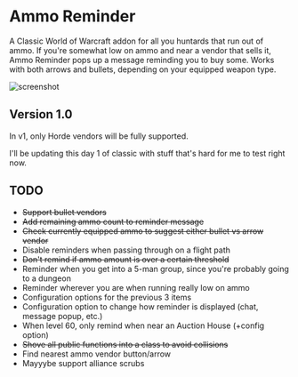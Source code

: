 # Ammo Reminder
A Classic World of Warcraft addon for all you huntards that
run out of ammo. If you're somewhat low on ammo and near a vendor
that sells it, Ammo Reminder pops up a message reminding you to 
buy some. Works with both arrows and bullets, depending on your
equipped weapon type. 

![screenshot](http://i.imgur.com/mwuLRxg.jpg)

## Version 1.0
In v1, only Horde vendors will be fully supported.

I'll be updating this day 1 of classic with stuff that's hard
for me to test right now.

## TODO
* ~~Support bullet vendors~~
* ~~Add remaining ammo count to reminder message~~
* ~~Check currently equipped ammo to suggest either bullet vs arrow vendor~~
* Disable reminders when passing through on a flight path
* ~~Don't remind if ammo amount is over a certain threshold~~
* Reminder when you get into a 5-man group, since you're probably going to a dungeon
* Reminder wherever you are when running really low on ammo
* Configuration options for the previous 3 items
* Configuration option to change how reminder is displayed (chat, message popup, etc.)
* When level 60, only remind when near an Auction House (+config option)
* ~~Shove all public functions into a class to avoid collisions~~
* Find nearest ammo vendor button/arrow
* Mayyybe support alliance scrubs

